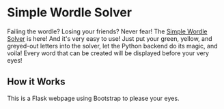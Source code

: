 # Simple Wordle Solver

Failing the wordle? Losing your friends? Never fear! The [Simple Wordle Solver](https://simplewordlesolver.vercel.app/) is here!
And it's very easy to use! Just put your green, yellow, and greyed-out letters into the solver, let the Python backend do its magic, and voila! Every word that can be created will be displayed before your very eyes!

## How it Works

This is a Flask webpage using Bootstrap to please your eyes.
